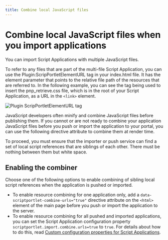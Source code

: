 ```yaml
---
title: Combine local JavaScript files
---
```


# Combine local JavaScript files when you import applications

You can import Script Applications with multiple JavaScript files.

To refer to any files that are part of the multi-file Script Application, you can use the Plugin:ScripPortletElementURL tag in your index.html file. It has the element parameter that points to the relative file path of the resources that are referred to. In the following example, you can see the tag being used to insert the pnp\_retrieve.css file, which is in the root of your Script Application, as a URL in the `<link>` element.

![Plugin ScripPortletElementURL tag](../assets/scpt_multifiles.jpg)

JavaScript developers often minify and combine JavaScript files before publishing them. If you cannot or are not ready to combine your application JavaScript files before you push or import the application to your portal, you can use the following directive attribute to combine them at render time.

To proceed, you must ensure that the importer or push service can find a set of local script references that are siblings of each other. There must be nothing between them but white space.

## Enabling the combiner

Choose one of the following options to enable combining of sibling local script references when the application is pushed or imported.

-   To enable resource combining for one application only, add a `data-scriptportlet-combine-urls="true"` directive attribute on the `<html>` element of the main page before you push or import the application to the server.
-   To enable resource combining for all pushed and imported applications, you can set the Script Application configuration property `scriptportlet.import.combine.urls=true` to `true`. For details about how to do this, read [Custom configuration properties for Script Applications](../script_application_security/import_export_config.md).


